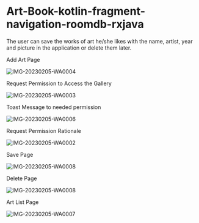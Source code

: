 # Art-Book-kotlin-fragment-navigation-roomdb-rxjava
The user can save the works of art he/she likes with the name, artist, year and picture in the application or delete them later.                                                                      
                                                                          

Add Art Page

![IMG-20230205-WA0004](https://user-images.githubusercontent.com/95187142/216818945-7606b538-505a-4443-8c93-218b0c6483df.jpg )

Request Permission to Access the Gallery

![IMG-20230205-WA0003](https://user-images.githubusercontent.com/95187142/216819343-f8d47650-f3a1-448d-8ec8-473f0d32a7a5.jpg)

Toast Message to needed permission

![IMG-20230205-WA0006](https://user-images.githubusercontent.com/95187142/216819420-56d0e935-2326-400f-8efe-ee5197dea97a.jpg)


Request Permission Rationale

![IMG-20230205-WA0002](https://user-images.githubusercontent.com/95187142/216819468-a1785f70-bcd7-4c40-80db-6966cca399fa.jpg)

Save Page

![IMG-20230205-WA0008](https://user-images.githubusercontent.com/95187142/216819567-0246b50a-26d6-4d52-9454-7da477b64845.jpg)

Delete Page

![IMG-20230205-WA0008](https://user-images.githubusercontent.com/95187142/216819615-4838c0fe-7a9b-4187-a224-ee713693584a.jpg)

Art List Page

![IMG-20230205-WA0007](https://user-images.githubusercontent.com/95187142/216819644-07998121-8513-4122-8ebb-50fdc70f223b.jpg)


